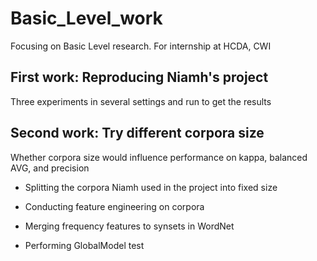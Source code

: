 # Basic_Level_work
Focusing on Basic Level research. For internship at HCDA, CWI

## First work: Reproducing Niamh's project
Three experiments in several settings and run to get the results

## Second work: Try different corpora size
Whether corpora size would influence performance on kappa, balanced AVG, and precision

- Splitting the corpora Niamh used in the project into fixed size

- Conducting feature engineering on corpora
- Merging frequency features to synsets in WordNet
- Performing GlobalModel test
